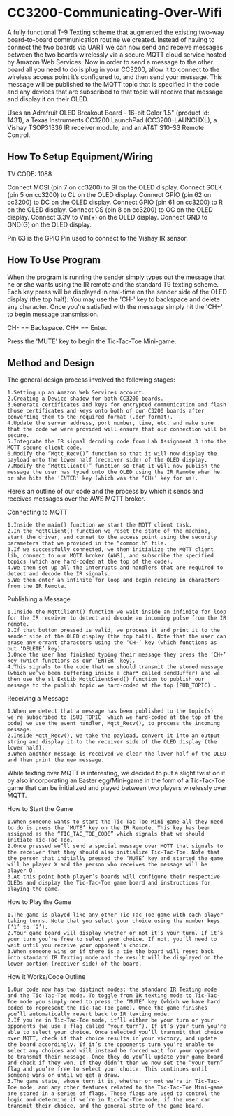 # CC3200-Communicating-Over-Wifi

A fully functional T-9 Texting scheme that augmented the existing two-way board-to-board communication routine we created. Instead of having to connect the two boards via UART we can now send and receive messages between the two boards wirelessly via a secure MQTT cloud service hosted by Amazon Web Services. Now in order to send a message to the other board all you need to do is plug in your CC3200, allow it to connect to the wireless access point it’s configured to, and then send your message. This message will be published to the MQTT topic that is specified in the code and any devices that are subscribed to that topic will receive that message and display it on their OLED.

Uses an Adrafruit OLED Breakout Board - 16-bit Color 1.5" (product id: 1431), a Texas Instruments CC3200 LaunchPad (CC3200-LAUNCHXL), a Vishay TSOP31336 IR receiver module, and an AT&T S10-S3 Remote Control.

How To Setup Equipment/Wiring
------------------------------
TV CODE: 1088

Connect MOSI (pin 7 on cc3200) to SI on the OLED display.
Connect SCLK (pin 5 on cc3200) to CL on the OLED display.
Connect GPIO (pin 62 on cc3200) to DC on the OLED display.
Connect GPIO (pin 61 on cc3200) to R on the OLED display.
Connect CS (pin 8 on cc3200) to OC on the OLED display.
Connect 3.3V to Vin(+) on the OLED display.
Connect GND to GND(G) on the OLED display.

Pin 63 is the GPIO Pin used to connect to the Vishay IR sensor.

How To Use Program
-------------------
When the program is running the sender simply types out the 
message that he or she wants using the IR remote and the 
standard T9 texting scheme. Each key press will be displayed
in real-time on the sender side of the OLED display (the 
top half). You may use the 'CH-' key to backspace and
delete any character. Once you're satisfied with the message
simply hit the 'CH+' to begin message transmission.

CH- == Backspace.
CH+ == Enter.

Press the 'MUTE' key to begin the Tic-Tac-Toe Mini-game.

Method and Design
-------------------

The general design process involved the following stages:
~~~
1.Setting up an Amazon Web Services account.
2.Creating a Device shadow for both CC3200 boards.
3.Generate certificates and keys for encrypted communication and flash those certificates and keys onto both of our C3200 boards after converting them to the required format (.der format).
4.Update the server address, port number, time, etc. and make sure that the code we were provided will ensure that our connection will be secure.
5.Integrate the IR signal decoding code from Lab Assignment 3 into the MQTT secure client code.
6.Modify the “Mqtt_Recv()” function so that it will now display the payload onto the lower half (receiver side) of the OLED display.
7.Modify the “MqttClient()” function so that it will now publish the message the user has typed onto the OLED using the IR Remote when he or she hits the ‘ENTER’ key (which was the ‘CH+’ key for us).
~~~

Here’s an outline of our code and the process by which it sends and receives messages over the AWS MQTT broker. 

Connecting to MQTT
~~~
1.Inside the main() function we start the MQTT client task.
2.In the MqttClient() function we reset the state of the machine, start the driver, and connet to the access point using the security parameters that we provided in the “common.h” file.
3.If we successfully connected, we then initialize the MQTT client lib, connect to our MQTT broker (AWS), and subscribe the specified topics (which are hard-coded at the top of the code). 
4.We then set up all the interrupts and handlers that are required to detect and decode the IR signals.
5.We then enter an infinite for loop and begin reading in characters from the IR Remote.
~~~

Publishing a Message
~~~
1.Inside the MqttClient() function we wait inside an infinite for loop for the IR receiver to detect and decode an incoming pulse from the IR remote. 
2.If that button pressed is valid, we process it and print it to the sender side of the OLED display (the top half). Note that the user can erase any errant characters using the ‘CH-‘ key (which functions as out ‘DELETE’ key).
3.Once the user has finished typing their message they press the ‘CH+’ key (which functions as our ‘ENTER’ key). 
4.This signals to the code that we should transmit the stored message (which we’ve been buffering inside a char* called sendBuffer) and we then use the sl_ExtLib_MqttClientSend() function to publish our message to the publish topic we hard-coded at the top (PUB_TOPIC) .
~~~

Receiving a Message
~~~
1.When we detect that a message has been published to the topic(s) we’re subscribed to (SUB_TOPIC  which we hard-coded at the top of the code) we use the event handler, Mqtt_Recv(), to process the incoming message.
2.Inside Mqtt_Recv(), we take the payload, convert it into an output string and display it to the receiver side of the OLED display (the lower half).
3.When another message is received we clear the lower half of the OLED and then print the new message.
~~~

While texting over MQTT is interesting, we decided to put a slight twist on it by also incorporating an Easter egg/Mini-game in the form of a Tic-Tac-Toe game that can be initialized and played between two players wirelessly over MQTT. 

How to Start the Game
~~~
1.When someone wants to start the Tic-Tac-Toe Mini-game all they need to do is press the ‘MUTE’ key on the IR Remote. This key has been assigned as the “TIC_TAC_TOE_CODE” which signals that we should initiate Tic-Tac-Toe.
2.Once pressed we’ll send a special message over MQTT that signals to the receiver that they should also initialize Tic-Tac-Toe. Note that the person that initially pressed the ‘MUTE’ key and started the game will be player X and the person who receives the message will be player O.
3.At this point both player’s boards will configure their respective OLEDs and display the Tic-Tac-Toe game board and instructions for playing the game.
~~~

How to Play the Game 
~~~
1.The game is played like any other Tic-Tac-Toe game with each player taking turns. Note that you select your choice using the number keys (‘1’ to ‘9’).
2.Your game board will display whether or not it’s your turn. If it’s your turn you’re free to select your choice. If not, you’ll need to wait until you receive your opponent’s choice.
3.When someone wins or if there is a tie the board will reset back into standard IR Texting mode and the result will be displayed on the lower portion (receiver side) of the board.
~~~

How it Works/Code Outline
~~~
1.Our code now has two distinct modes: the standard IR Texting mode and the Tic-Tac-Toe mode. To toggle from IR texting mode to Tic-Tac-Toe mode you simply need to press the ‘MUTE’ key (which we have hard coded to represent the Tic-Tac-Toe game). Once the game finishes you’ll automatically revert back to IR texting mode.
2.If you’re in Tic-Tac-Toe mode, it’ll either be your turn or your opponents (we use a flag called “your_turn”). If it’s your turn you’re able to select your choice. Once selected you’ll transmit that choice over MQTT, check if that choice results in your victory, and update the board accordingly. If it’s the opponents turn you’re unable to select any choices and will instead be forced wait for your opponent to transmit their message. Once they do you’ll update your game board and check if they won. If they didn’t then we now set the “your_turn” flag and you’re free to select your choice. This continues until someone wins or until we get a draw. 
3.The game state, whose turn it is, whether or not we’re in Tic-Tac-Toe mode, and any other features related to the Tic-Tac-Toe Mini-game are stored in a series of flags. These flags are used to control the logic and determine if we’re in Tic-Tac-Toe mode, if the user can transmit their choice, and the general state of the game board.
~~~
